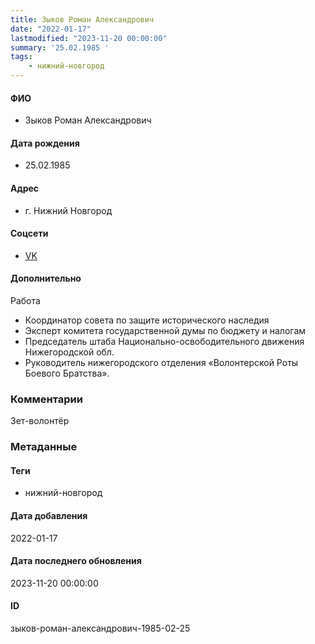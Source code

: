 ```yaml
---
title: Зыков Роман Александрович
date: "2022-01-17"
lastmodified: "2023-11-20 00:00:00"
summary: '25.02.1985 '
tags: 
    - нижний-новгород
---
```

<!--# pp1-->
<!--## Фигурант-->
<!--### Личные данные-->
#### ФИО
- Зыков Роман Александрович
#### Дата рождения
- 25.02.1985
#### Адрес
- г. Нижний Новгород
#### Соцсети
- [VK](https://vk.com/zykovroman)
#### Дополнительно
Работа
- Координатор совета по защите исторического наследия
- Эксперт комитета государственной думы по бюджету и налогам
- Председатель штаба Национально-освободительного движения Нижегородской обл.
- Руководитель нижегородского отделения «Волонтерской Роты Боевого Братства».
### Комментарии
Зет-волонтёр
### Метаданные
#### Теги
- нижний-новгород
#### Дата добавления
2022-01-17
#### Дата последнего обновления
2023-11-20 00:00:00
#### ID
зыков-роман-александрович-1985-02-25
<!--## END;-->
